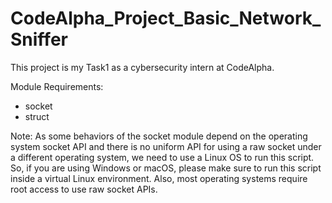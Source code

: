 # CodeAlpha_Project_Basic_Network_Sniffer

This project is my Task1 as a cybersecurity intern at CodeAlpha.

Module Requirements:
- socket
- struct

Note:
As some behaviors of the socket module depend on the operating system socket API and there is no uniform API for using a raw socket under a different operating system, we need to use a Linux OS to run this script. So, if you are using Windows or macOS, please make sure to run this script inside a virtual Linux environment. Also, most operating systems require root access to use raw socket APIs.
